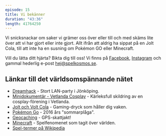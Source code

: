 ```yaml
---
episode: 15
title: Vi bekänner
duration: "43:36"
length: 41764250
---
```


Vi snicksnackar om saker vi grämer oss över eller till och med skäms lite över att vi har gjort eller inte gjort. Allt ifrån att aldrig ha sippat på en Jolt Cola, till att inte ha en susning om Pokémon GO eller Minecraft.

Vill du lätta ditt hjärta? Bikta dig till oss! Vi finns på [Facebook][1], [Instagram][2] och gammal hederlig e-post <hej@spelkosmos.se>.

## Länkar till det världsomspännande nätet

* [Dreamhack][3] - Stort LAN-party i Jönköping.
* [Minidokumentär - Vetlanda Cosplay][4] - Kärleksfull skildring av en cosplay-förening i Vetlanda.
* [Jolt och Volt Cola][5] - Gaming-dryck som håller dig vaken.
* [Pokémon Go][6] - 2016 års "sommarplåga".
* [Geocaching][7] - GPS-skattjakt!
* [Minecraft][8] - Spelfenomenet som tagit över världen.
* [Spel-termer på Wikipedia][9]

[1]: https://www.facebook.com/spelkosmos
[2]: https://www.instagram.com/spelkosmos
[3]: https://www.dreamhack.se
[4]: https://www.youtube.com/watch?v=cEu4Xfisi1M
[5]: https://sv.wikipedia.org/wiki/Jolt_Cola
[6]: http://www.pokemongo.com
[7]: https://www.geocaching.com/play
[8]: https://www.minecraft.net/en-us/
[9]: https://en.wikipedia.org/wiki/Glossary_of_video_game_terms
